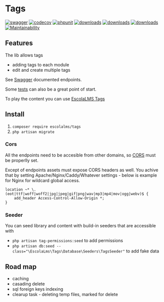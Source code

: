 # Tags

[![swagger](https://img.shields.io/badge/documentation-swagger-green)](https://escolalms.github.io/Tags/)
[![codecov](https://codecov.io/gh/EscolaLMS/Tags/branch/main/graph/badge.svg?token=ci4VPQbrOI)](https://codecov.io/gh/EscolaLMS/Tags)
[![phpunit](https://github.com/EscolaLMS/Tags/actions/workflows/test.yml/badge.svg)](https://github.com/EscolaLMS/Tags/actions/workflows/test.yml)
[![downloads](https://img.shields.io/packagist/dt/escolalms/tags)](https://packagist.org/packages/escolalms/tags)
[![downloads](https://img.shields.io/packagist/v/escolalms/tags)](https://packagist.org/packages/escolalms/tags)
[![downloads](https://img.shields.io/packagist/l/escolalms/tags)](https://packagist.org/packages/escolalms/tags)
[![Maintainability](https://api.codeclimate.com/v1/badges/f235cc5ffdde4318a4a0/maintainability)](https://codeclimate.com/github/EscolaLMS/Tags/maintainability)


## Features

The lib allows tags

- adding tags to each module
- edit and create multiple tags

See [Swagger](https://escolalms.github.io/Tags/) documented endpoints.

Some [tests](tests) can also be a great point of start.

To play the content you can use [EscolaLMS Tags](https://github.com/EscolaLMS/Tags)

## Install

1. `composer require escolalms/tags`
2. `php artisan migrate`

### Cors

All the endpoints need to be accesible from other domains, so [CORS](https://laravel.com/docs/8.x/routing#cors) must be properlly set.

Except of endpoints assets must expose CORS headers as well. You achive that by setting Apache/Nginx/Caddy/Whatever settings - below is example for Nginx for wildcard global access.

```
location ~* \.(eot|ttf|woff|woff2|jpg|jpeg|gif|png|wav|mp3|mp4|mov|ogg|webv)$ {
    add_header Access-Control-Allow-Origin *;
}
```

### Seeder
You can seed library and content with build-in seeders that are accessible with

- `php artisan tag-permissions:seed` to add permissions
- `php artisan db:seed --class="\EscolaLms\Tags\Database\Seeders\TagsSeeder"` to add fake data

## Road map

- caching
- casading delete
- sql foreign keys indexing
- clearup task - deleting temp files, marked for delete 
